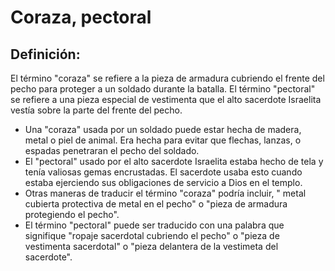 # Coraza, pectoral

## Definición: 

El término "coraza" se refiere a la pieza de armadura cubriendo el frente del pecho para proteger a un soldado durante la batalla. El término "pectoral" se refiere a una pieza especial de vestimenta que el alto sacerdote Israelita vestía sobre la parte del frente del pecho.

* Una "coraza" usada por un soldado puede estar hecha de madera, metal o piel de animal. Era hecha para evitar que flechas, lanzas, o espadas penetraran el pecho del soldado.
* El "pectoral" usado por el alto sacerdote Israelita estaba hecho de tela y tenía valiosas gemas encrustadas. El sacerdote usaba esto cuando estaba ejerciendo sus obligaciones de servicio a Dios en el templo.
* Otras maneras de traducir el término "coraza" podría incluir, " metal cubierta protectiva de metal en el pecho" o "pieza de armadura protegiendo el pecho".
* El término "pectoral" puede ser traducido con una palabra que signifique "ropaje sacerdotal cubriendo el pecho" o "pieza de vestimenta sacerdotal" o "pieza delantera de la vestimeta del sacerdote".


